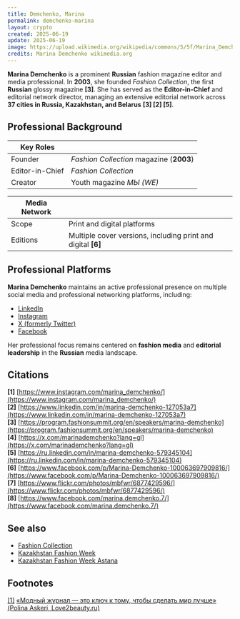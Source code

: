 ```yaml
---
title: Demchenko, Marina
permalink: demchenko-marina
layout: crypto
created: 2025-06-19
update: 2025-06-19
image: https://upload.wikimedia.org/wikipedia/commons/5/5f/Marina_Demchenko_1.jpg
credits: Marina Demchenko wikimedia.org
---
```


**Marina Demchenko** is a prominent **Russian** fashion magazine editor and media professional. In **2003**, she founded _Fashion Collection_, the first **Russian** glossy magazine **[3]**. She has served as the **Editor-in-Chief** and editorial network director, managing an extensive editorial network across **37 cities in Russia, Kazakhstan, and Belarus** **[3] [2] [5]**.

## Professional Background

| **Key Roles** |  |
|---------------|--|
| Founder       | _Fashion Collection_ magazine (**2003**) |
| Editor-in-Chief | _Fashion Collection_ |
| Creator       | Youth magazine _МЫ (WE)_ |

| **Media Network** |  |
|-------------------|--|
| Scope             | Print and digital platforms |
| Editions          | Multiple cover versions, including print and digital **[6]** |

## Professional Platforms

**Marina Demchenko** maintains an active professional presence on multiple social media and professional networking platforms, including:

- [LinkedIn](https://www.linkedin.com/in/marina-demchenko-127053a7)
- [Instagram](https://www.instagram.com/marina_demchenko/)
- [X (formerly Twitter)](https://x.com/marinademchenko?lang=gl)
- [Facebook](https://www.facebook.com/marina.demchenko.7/)

Her professional focus remains centered on **fashion media** and **editorial leadership** in the **Russian** media landscape.

## Citations

**[1]** [https://www.instagram.com/marina_demchenko/](https://www.instagram.com/marina_demchenko/)  
**[2]** [https://www.linkedin.com/in/marina-demchenko-127053a7](https://www.linkedin.com/in/marina-demchenko-127053a7)  
**[3]** [https://program.fashionsummit.org/en/speakers/marina-demchenko](https://program.fashionsummit.org/en/speakers/marina-demchenko)  
**[4]** [https://x.com/marinademchenko?lang=gl](https://x.com/marinademchenko?lang=gl)  
**[5]** [https://ru.linkedin.com/in/marina-demchenko-579345104](https://ru.linkedin.com/in/marina-demchenko-579345104)  
**[6]** [https://www.facebook.com/p/Marina-Demchenko-100063697909816/](https://www.facebook.com/p/Marina-Demchenko-100063697909816/)  
**[7]** [https://www.flickr.com/photos/mbfwr/6877429596/](https://www.flickr.com/photos/mbfwr/6877429596/)  
**[8]** [https://www.facebook.com/marina.demchenko.7/](https://www.facebook.com/marina.demchenko.7/)

## See also

+ [Fashion Collection](fashion-collection)  
+ [Kazakhstan Fashion Week](kazakhstan-fashion-week)  
+ [Kazakhstan Fashion Week Astana](kazakhstan-fashion-week-astana)

## Footnotes

[[1]](#f1) <span id="f1"></span> [«Модный журнал — это ключ к тому, чтобы сделать мир лучше» (Polina Askeri, Love2beauty.ru)](https://www.love2beauty.ru/woman/persons_and_events/articles/polina-askeri-interview-with-marina-demchenko/page-5)

<!-- Prompt:  
- Не менять язык статьи, сохранять оригинальный язык.  
- Если тема оформлена как "Имя Фамилия", заголовок должен быть "Фамилия, Имя".  
- Изменить title: A Template на основной топик в статье.  
- Создать permalink: на основе title.  
- Замени date: 2018-01-02 на created: текущую дату в таком же формате  
- Замени update: хххх-хх-хх текущую дату в таком же формате  
- Изменить заголовок раздела "Citations" на ## Citations.  
- Оформить ссылки в разделе "Citations" в формате: **[1]** [URL](URL).  
- При ссылке на источник в тексте, использовать формат: **[x]**, **[x]**.  
- Убедиться, что номера цитат соответствуют записям в разделе "Citations".  
- Сделать номера цитат кликабельными по указанному выше формату.  
- Добавить список связанных тем в том же формате.  
- Если есть списки - конвертируй их в таблицы  
- Выделяй даты, места, географические назавания, адреса, имена собственные **таким образом**  
- Использовать шаблон - "[Название темы](ссылка-на-тему)" для каждого пункта.  
- Раздел ## See also должен включаться автоматически в конец статьи.  
- Результат в md коде  
- Оставить этот Prompt после редактирования в конце кода.  
-->

